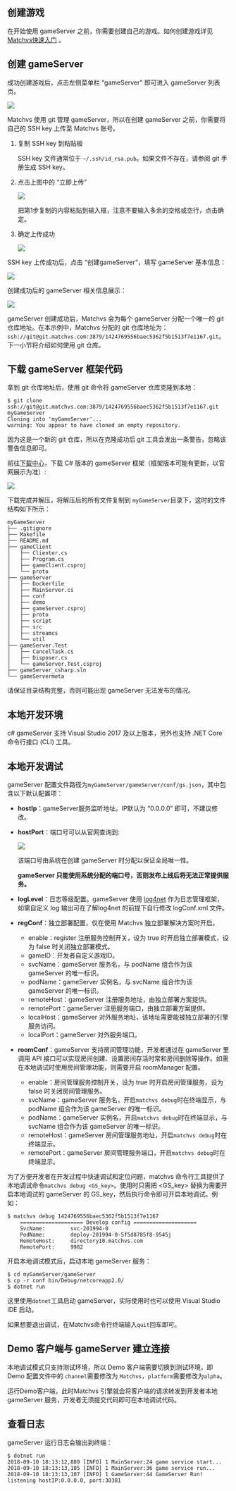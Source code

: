 ## 创建游戏  

在开始使用 gameServer 之前，你需要创建自己的游戏。如何创建游戏详见 [Matchvs快速入门](http://www.matchvs.com/service?page=MatchvsStart) 。



## 创建 gameServer

成功创建游戏后，点击左侧菜单栏 “gameServer” 即可进入 gameServer 列表页。

![](http://imgs.matchvs.com/static/Doc-img/new-start/gameServerimg/init.png)

Matchvs 使用 git 管理 gameServer，所以在创建 gameServer 之前，你需要将自己的 SSH key 上传至 Matchvs 账号。

1. 复制 SSH key 到粘贴板 

   SSH key 文件通常位于 `~/.ssh/id_rsa.pub`。如果文件不存在，请参阅 git 手册生成 SSH key。

2. 点击上图中的 “立即上传”

   ![](http://imgs.matchvs.com/static/Doc-img/new-start/gameServerimg/uploadsshkey.png)

   把第1步复制的内容粘贴到输入框，注意不要输入多余的空格或空行，点击确定。

3. 确定上传成功

   ![](http://imgs.matchvs.com/static/Doc-img/new-start/gameServerimg/uploadsshkeysuccess.png)

SSH key 上传成功后，点击 “创建gameServer”，填写 gameServer 基本信息：

![](http://imgs.matchvs.com/static/Doc-img/new-start/gameServerimg/creategameserver.png)

创建成功后的 gameServer 相关信息展示：

![](http://imgs.matchvs.com/static/Doc-img/new-start/gameServerimg/creategameserversuccess.png)

gameServer 创建成功后，Matchvs 会为每个 gameServer 分配一个唯一的 git 仓库地址。在本示例中，Matchvs 分配的 git 仓库地址为： `ssh://git@git.matchvs.com:3879/1424769556baec5362f5b1513f7e1167.git`。下一小节将介绍如何使用 git 仓库。



## 下载 gameServer 框架代码

拿到 git 仓库地址后，使用 git 命令将 gameServer 仓库克隆到本地：

```shell
$ git clone ssh://git@git.matchvs.com:3879/1424769556baec5362f5b1513f7e1167.git myGameServer
Cloning into 'myGameServer'...
warning: You appear to have cloned an empty repository.
```

因为这是一个新的 git 仓库，所以在克隆成功后 git 工具会发出一条警告，忽略该警告信息即可。

前往[下载中心](http://www.matchvs.com/serviceDownload)，下载 C# 版本的 gameServer 框架（框架版本可能有更新，以官网展示为准）:

![](http://imgs.matchvs.com/static/Doc-img/new-start/gameServerimg/csharpgameserver.png)

下载完成并解压，将解压后的所有文件复制到 `myGameServer`目录下，这时的文件结构如下所示：

```shell
myGameServer
├── .gitignore
├── Makefile
├── README.md
├── gameClient
│   ├── Clienter.cs
│   ├── Program.cs
│   ├── gameClient.csproj
│   └── proto
├── gameServer
│   ├── Dockerfile
│   ├── MainServer.cs
│   ├── conf
│   ├── demo
│   ├── gameServer.csproj
│   ├── proto
│   ├── script
│   ├── src
│   ├── streamcs
│   └── util
├── gameServer.Test
│   ├── CancelTask.cs
│   ├── Disposer.cs
│   └── gameServer.Test.csproj
├── gameServer_csharp.sln
└── gameServermeta
```

请保证目录结构完整，否则可能出现 gameServer 无法发布的情况。  



## 本地开发环境

c# gameServer 支持 Visual Studio 2017 及以上版本，另外也支持 .NET Core 命令行接口 (CLI) 工具。



## 本地开发调试

gameServer 配置文件路径为`myGameServer/gameServer/conf/gs.json`，其中包含以下默认配置项：

- **hostIp**：gameServer服务监听地址。IP默认为 “0.0.0.0” 即可，不建议修改。

- **hostPort**：端口号可以从官网查询到:

  ![](http://imgs.matchvs.com/static/Doc-img/new-start/gameServerimg/gameserverdetail.png)

  该端口号由系统在创建 gameServer 时分配以保证全局唯一性。

  **gameServer 只能使用系统分配的端口号，否则发布上线后将无法正常提供服务。**

- **logLevel**：日志等级配置。gameServer 使用 [log4net](https://logging.apache.org/log4net/) 作为日志管理框架，如需自定义 log 输出可在了解log4net 的前提下自行修改 logConf.xml 文件。

- **regConf**：独立部署配置，仅在使用 Matchvs 独立部署解决方案时开启。

  - enable：register 注册服务控制开关，设为 true 时开启独立部署模式，设为 false 时关闭独立部署模式。
  - gameID：开发者自定义游戏ID。
  - svcName：gameServer 服务名，与 podName 组合作为该 gameServer 的唯一标识。 
  - podName：gameServer 实例名，与 svcName 组合作为该 gameServer 的唯一标识。
  - remoteHost：gameServer 注册服务地址，由独立部署方案提供。
  - remotePort：gameServer 注册服务端口，由独立部署方案提供。
  - localHost：gameServer 对外服务地址，该地址需要能被独立部署的引擎服务访问。
  - localPort：gameServer 对外服务端口。

- **roomConf**：gameServer 支持房间管理功能，开发者通过在 gameServer 里调用 API 接口可以实现房间创建、设置房间存活时常和房间删除等操作。如需在本地调试时使用房间管理功能，则需要开启 roomManager 配置。

  - enable：房间管理服务控制开关，设为 true 时开启房间管理服务，设为 false 时关闭房间管理服务。
  - svcName：gameServer 服务名，开启`matchvs debug`时在终端显示，与 podName 组合作为该 gameServer 的唯一标识。
  - podName：gameServer 实例名，开启`matchvs debug`时在终端显示，与 svcName 组合作为该 gameServer 的唯一标识。
  - remoteHost：gameServer 房间管理服务地址，开启`matchvs debug`时在终端显示。
  - remotePort：gameServer  房间管理服务端口，开启`matchvs debug`时在终端显示。

为了方便开发者在开发过程中快速调试和定位问题，matchvs 命令行工具提供了本地调试命令`matchvs debug <GS_key>`。使用时只需把 <GS_key> 替换为需要开启本地调试的 gameServer 的 GS_key，然后执行命令即可开启本地调试。例如：

```shell
$ matchvs debug 1424769556baec5362f5b1513f7e1167
	==================== Develop config ====================
	SvcName:        svc-201994-0
	PodName:        deploy-201994-0-5f5d8785f8-9545j
	RemoteHost:     directory10.matchvs.com
	RemotePort:     9982
```

开启本地调试模式后，启动本地 gameServer 服务：

```shell
$ cd myGameServer/gameServer
$ cp -r conf bin/Debug/netcoreapp2.0/
$ dotnet run
```

这里使用`dotnet`工具启动 gameServer，实际使用时也可以使用 Visual Studio IDE 启动。

如果想要退出调试，在Matchvs命令行终端输入`quit`回车即可。



## Demo 客户端与 gameServer 建立连接

本地调试模式只支持测试环境，所以 Demo 客户端需要切换到测试环境，即 Demo 配置文件中的 `channel`需要修改为 `Matchvs`，`platform`需要修改为`alpha`。

运行Demo客户端，此时Matchvs 引擎就会将客户端的请求转发到开发者本地 gameServer 服务，开发者无须提交代码即可在本地调试代码。



## 查看日志

gameServer 运行日志会输出到终端：

```shell
$ dotnet run
2018-09-10 18:13:12,889 [INFO] 1 MainServer:24 game service start...
2018-09-10 18:13:13,105 [INFO] 1 MainServer:36 game service run...
2018-09-10 18:13:13,107 [INFO] 1 GameServer:44 GameServer Run! listening hostIP:0.0.0.0, port:30381
```

